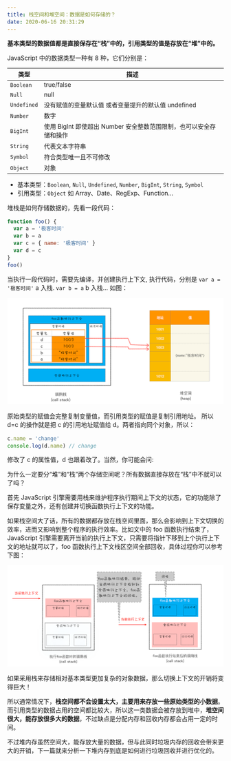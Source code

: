 ```yaml
---
title: 栈空间和堆空间：数据是如何存储的？
date: 2020-06-16 20:31:29
---
```


**基本类型的数据值都是直接保存在“栈”中的，引用类型的值是存放在“堆”中的。**

JavaScript 中的数据类型一种有 8 种，它们分别是：

| 类型        | 描述                                                               |
| ----------- | ------------------------------------------------------------------ |
| `Boolean`   | true/false                                                         |
| `Null`      | null                                                               |
| `Undefined` | 没有赋值的变量默认值 或者变量提升的默认值 undefined                |
| `Number`    | 数字                                                               |
| `BigInt`    | 使用 BigInt 即使超出 Number 安全整数范围限制，也可以安全存储和操作 |
| `String`    | 代表文本字符串                                                     |
| `Symbol`    | 符合类型唯一且不可修改                                             |
| `Object`    | 对象                                                               |

- 基本类型：`Boolean`, `Null`, `Undefined`, `Number`, `BigInt`, `String`, `Symbol`
- 引用类型：`Object` 如 Array、Date、RegExp、Function...

堆栈是如何存储数据的，先看一段代码：

```js
function foo() {
  var a = '极客时间'
  var b = a
  var c = { name: '极客时间' }
  var d = c
}
foo()
```

当执行一段代码时，需要先编译，并创建执行上下文, 执行代码，分别是 `var a = '极客时间'` a 入栈. `var b = a` b 入栈... 如图：

![](../../../assets/browser/v8/1.png)

原始类型的赋值会完整复制变量值，而引用类型的赋值是复制引用地址。 所以 d=c 的操作就是把 c 的引用地址赋值给 d。两者指向同个对象，所以：

```js
c.name = 'change'
console.log(d.name) // change
```

修改了 c 的属性值，d 也跟着改了。当然，你可能会问:

为什么一定要分“堆”和“栈”两个存储空间呢？所有数据直接存放在“栈”中不就可以了吗？

首先 JavaScript 引擎需要用栈来维护程序执行期间上下文的状态，它的功能除了保存变量之外，还有创建并切换函数执行上下文的功能。

如果栈空间大了话，所有的数据都存放在栈空间里面，那么会影响到上下文切换的效率，进而又影响到整个程序的执行效率。比如文中的 foo 函数执行结束了，JavaScript 引擎需要离开当前的执行上下文，只需要将指针下移到上个执行上下文的地址就可以了，foo 函数执行上下文栈区空间全部回收，具体过程你可以参考下图：

![](../../../assets/browser/v8/2.png)

如果采用栈来存储相对基本类型更加复杂的对象数据，那么切换上下文的开销将变得巨大！

所以通常情况下，**栈空间都不会设置太大，主要用来存放一些原始类型的小数据**。而引用类型的数据占用的空间都比较大，所以这一类数据会被存放到堆中，**堆空间很大，能存放很多大的数据**，不过缺点是分配内存和回收内存都会占用一定的时间。

不过堆内存虽然空间大，能存放大量的数据，但与此同时垃圾内存的回收会带来更大的开销，下一篇就来分析一下堆内存到底是如何进行垃圾回收并进行优化的。
